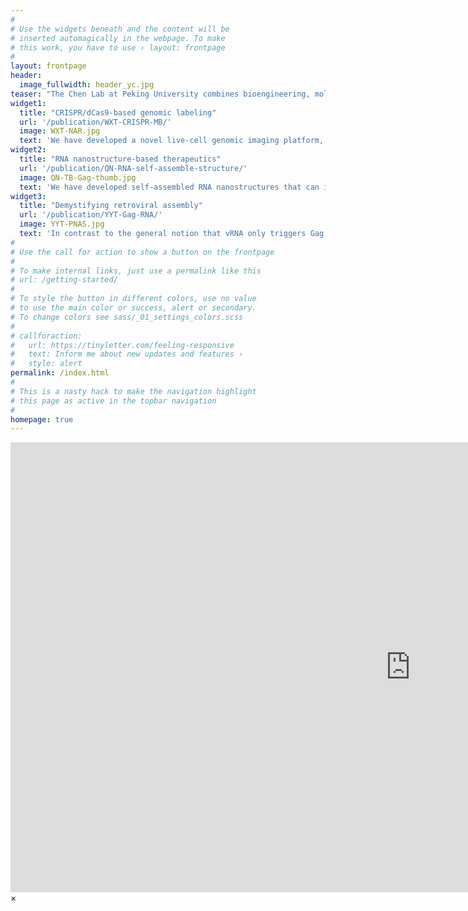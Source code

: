 ```yaml
---
#
# Use the widgets beneath and the content will be
# inserted automagically in the webpage. To make
# this work, you have to use › layout: frontpage
#
layout: frontpage
header:
  image_fullwidth: header_yc.jpg
teaser: "The Chen Lab at Peking University combines bioengineering, molecular biology, cell biology, fluorescence imaging, and nanotechnology to create novel nucleic acid-based methods for the detection and/or treatment of human diseases such as cancer and infectious diseases. Specific research interests include nucleic acid nanotechnology, single-molecule imaging, biomolecular engineering, and virus-like particle-based RNA delivery/vaccine technologies. Research in the Chen lab is currently supported by the National Key R&D Program of China and the National Natural Science Foundation of China.<br/><br/><strong>Interested in joining the lab?</strong><br/><br/><strong>We have opportunities for postdoctoral researchers, PhD students, and undergraduate students.</strong><br/><br/>For inquiries email: chenak@pku.edu.cn"
widget1:
  title: "CRISPR/dCas9-based genomic labeling"
  url: '/publication/WXT-CRISPR-MB/'
  image: WXT-NAR.jpg
  text: 'We have developed a novel live-cell genomic imaging platform, termed CRISPR/MB, which comprises dCas9, an MB, and an sgRNA engineered with an MB target sequence in the stem–loop 2 region, and demonstrated its capacity for quantitative, dynamic and dual-color analysis of genomic loci in human cells.'
widget2:
  title: "RNA nanostructure-based therapeutics"
  url: '/publication/QN-RNA-self-assemble-structure/'
  image: QN-TB-Gag-thumb.jpg
  text: 'We have developed self-assembled RNA nanostructures that can inhibit HIV-1 virus assembly, achieved through hybridization of multiple artificial small RNAs with a stem–loop structure (STL) that we identify as a prominent ligand of Gag that can inhibit virus particle production via STL-Gag interactions.'
widget3:
  title: "Demystifying retroviral assembly"
  url: '/publication/YYT-Gag-RNA/'
  image: YYT-PNAS.jpg
  text: 'In contrast to the general notion that vRNA only triggers Gag assembly and is dispensable for subsequent assembly, we found that vRNA is indispensable throughout assembly, scaffolding the formation of assembly intermediates and maintaining their architectures via balancing of external forces acting on the assembly environment.'
#
# Use the call for action to show a button on the frontpage
#
# To make internal links, just use a permalink like this
# url: /getting-started/
#
# To style the button in different colors, use no value
# to use the main color or success, alert or secondary.
# To change colors see sass/_01_settings_colors.scss
#
# callforaction:
#   url: https://tinyletter.com/feeling-responsive
#   text: Inform me about new updates and features ›
#   style: alert
permalink: /index.html
#
# This is a nasty hack to make the navigation highlight
# this page as active in the topbar navigation
#
homepage: true
---
```



<div id="videoModal" class="reveal-modal large" data-reveal="">
  <div class="flex-video widescreen vimeo" style="display: block;">
    <iframe width="1280" height="720" src="https://www.youtube.com/embed/3b5zCFSmVvU" frameborder="0" allowfullscreen></iframe>
  </div>
  <a class="close-reveal-modal">&#215;</a>
</div>

